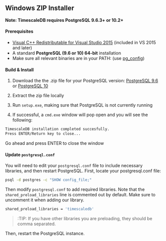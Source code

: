 ## Windows ZIP Installer [](installation-windows)

**Note: TimescaleDB requires PostgreSQL 9.6.3+ or 10.2+**

#### Prerequisites

- [Visual C++ Redistributable for Visual Studio 2015][c_plus] (included in VS 2015 and later)
- A standard **PostgreSQL (9.6 or 10) 64-bit** installation
- Make sure all relevant binaries are in your PATH: (use [pg_config][])

#### Build & Install

1. Download the the .zip file for your PostgreSQL version: [PostgreSQL 9.6][windows-dl-pg9.6] or [PostgreSQL 10][windows-dl-pg10]

1. Extract the zip file locally

1. Run `setup.exe`, making sure that PostgreSQL is not currently running

1. If successful, a `cmd.exe` window will pop open and you will see the following:
```bash
TimescaleDB installation completed succesfully.
Press ENTER/Return key to close...
```
Go ahead and press ENTER to close the window


#### Update `postgresql.conf`

You will need to edit your `postgresql.conf` file to include
necessary libraries, and then restart PostgreSQL. First, locate your postgresql.conf file:

```bash
psql -d postgres -c "SHOW config_file;"
```

Then modify `postgresql.conf` to add required libraries.  Note that
the `shared_preload_libraries` line is commented out by default.
Make sure to uncomment it when adding our library.

```bash
shared_preload_libraries = 'timescaledb'
```
>:TIP: If you have other libraries you are preloading, they should be comma separated.

Then, restart the PostgreSQL instance.

[c_plus]: https://www.microsoft.com/en-us/download/details.aspx?id=48145
[pg_config]: https://www.postgresql.org/docs/10/static/app-pgconfig.html
[windows-dl-pg9.6]:  https://timescalereleases.blob.core.windows.net/windows/timescaledb-postgresql-9.6_x.y.z-windows-amd64.zip
[windows-dl-pg10]: https://timescalereleases.blob.core.windows.net/windows/timescaledb-postgresql-10_x.y.z-windows-amd64.zip
